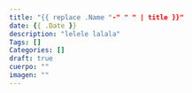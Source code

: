 ```yaml
---
title: "{{ replace .Name "-" " " | title }}"
date: {{ .Date }}
description: "lelele lalala"
Tags: []
Categories: []
draft: true
cuerpo: ""
imagen: ""
---
```

